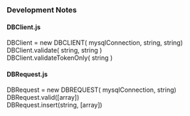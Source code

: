 ### Development Notes

#### DBClient.js
 DBClient = new DBCLIENT( mysqlConnection, string, string)\
 DBClient.validate( string, string )\
 DBClient.validateTokenOnly( string )
#### DBRequest.js
DBRequest = new DBREQUEST( mysqlConnection, string)\
DBRequest.valid([array])\
DBRequest.insert(string, [array])
